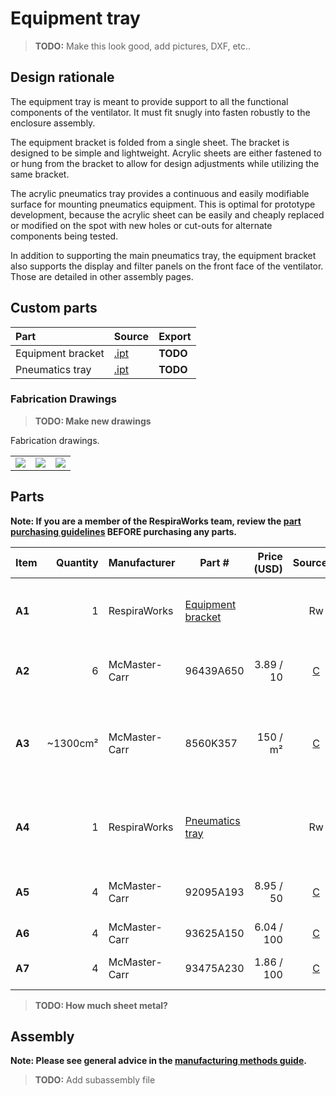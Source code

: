 # Equipment tray

> **TODO:** Make this look good, add pictures, DXF, etc..

## Design rationale

The equipment tray is meant to provide support to all the functional components of the ventilator. It must fit snugly
into fasten robustly to the enclosure assembly.

The equipment bracket is folded from a single sheet. The bracket is designed to be simple and lightweight.
Acrylic sheets are either fastened to or hung from the bracket to allow for design adjustments while utilizing the same
bracket.

The acrylic pneumatics tray provides a continuous and easily modifiable surface for mounting pneumatics equipment. This
is optimal for prototype development, because the acrylic sheet can be easily and cheaply replaced or modified on the
spot with new holes or cut-outs for alternate components being tested.

In addition to supporting the main pneumatics tray, the equipment bracket also supports the display and filter panels
on the front face of the ventilator. Those are detailed in other assembly pages.

## Custom parts

| Part  | Source | Export |
|:------|:-------|---|
| Equipment bracket | [.ipt](equipment_bracket.ipt) | **TODO** |
| Pneumatics tray   | [.ipt](pneumatics_tray.ipt)     | **TODO** |

### Fabrication Drawings

>**TODO: Make new drawings**
>
Fabrication drawings.

|             |     |  |
:------------------:|:-----------------:|:---:|
| ![](images/fab_drawing_7.png) | ![](images/fab_drawing_8.png) | ![](images/fab_drawing_9.png) |


## Parts

**Note: If you are a member of the RespiraWorks team, review the [part purchasing guidelines][ppg]
BEFORE purchasing any parts.**

[ppg]: ../../purchasing_guidelines.md

| Item  | Quantity | Manufacturer   | Part #                | Price (USD)  | Sources[*][ppg]| Notes |
| ----- |---------:| -------------- | --------------------- | ------------:|:--------------:| ----- |
|**A1** | 1        | RespiraWorks   | [Equipment bracket][a1rw] |              | Rw         | Ventilator equipment bracket, bent sheet metal |
|**A2** | 6        | McMaster-Carr  | 96439A650             | 3.89 / 10    | [C][a2mcmc]    | M4 self-clinching / press-fit nut |
|**A3** | ~1300cm² | McMaster-Carr  | 8560K357              | 150 / m²     | [C][a3mcmc]    | 1/4" (6.35mm) thick clear acrylic sheet, to make `[A4]` below |
|**A4** | 1        | RespiraWorks   | [Pneumatics tray][a4rw] |              | Rw     | Custom cut acrylic panel, cut from acrylic `[A3]` |
|**A5** | 4        | McMaster-Carr  | 92095A193             | 8.95 / 50    | [C][a5mcmc]    | M4 screw, 14mm: tray fasteners |
|**A6** | 4        | McMaster-Carr  | 93625A150             | 6.04 / 100   | [C][a6mcmc]    | M4 locknut |
|**A7** | 4        | McMaster-Carr  | 93475A230             | 1.86 / 100   | [C][a7mcmc]    | M4 washers, 9mm OD |

[a1rw]:    #custom-parts
[a2mcmc]:  https://www.mcmaster.com/96439A650/
[a3mcmc]:  https://www.mcmaster.com/8560K357/
[a4rw]:   #parts
[a5mcmc]: https://www.mcmaster.com/92095A193/
[a6mcmc]: https://www.mcmaster.com/93625A150/
[a7mcmc]: https://www.mcmaster.com/93475A230/

>**TODO: How much sheet metal?**

## Assembly

**Note: Please see general advice in the [manufacturing methods guide](../../methods).**

> **TODO:** Add subassembly file
